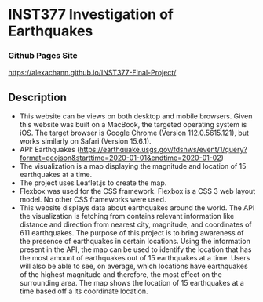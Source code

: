 # INST377 Investigation of Earthquakes
### Github Pages Site
https://alexachann.github.io/INST377-Final-Project/

## Description
* This website can be views on both desktop and mobile browsers. Given this website was built on a MacBook, the targeted operating system is iOS. The target browser is Google Chrome (Version 112.0.5615.121), but works similarly on Safari (Version 15.6.1).
* API: Earthquakes (https://earthquake.usgs.gov/fdsnws/event/1/query?format=geojson&starttime=2020-01-01&endtime=2020-01-02)
* The visualization is a map displaying the magnitude and location of 15 earthquakes at a time.
* The project uses Leaflet.js to create the map. 
* Flexbox was used for the CSS framework. Flexbox is a CSS 3 web layout model. No other CSS frameworks were used.
* This website displays data about earthquakes around the world. The API the visualization is fetching from contains relevant information like distance and direction from nearest city, magnitude, and coordinates of 611 earthquakes. The purpose of this project is to bring awareness of the presence of earthquakes in certain locations. Using the information present in the API, the map can be used to identify the location that has the most amount of earthquakes out of 15 earthquakes at a time. Users will also be able to see, on average, which locations have earthquakes of the highest magnitude and therefore, the most effect on the surrounding area. The map shows the location of 15 earthquakes at a time based off a its coordinate location.
